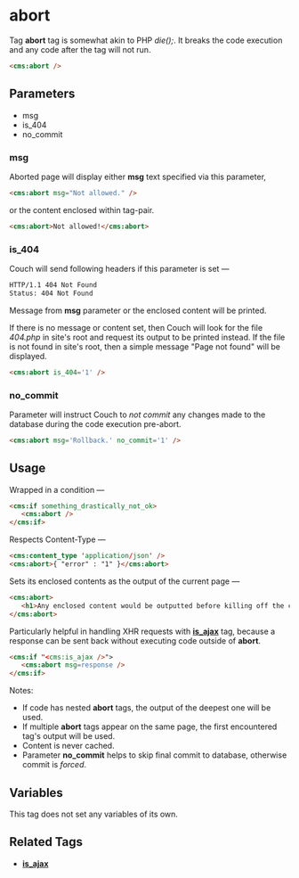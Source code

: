 # abort

Tag **abort** tag is somewhat akin to PHP *die();*. It breaks the code execution and any code after the tag will not run.

```html
<cms:abort />
```

## Parameters

* msg
* is_404
* no_commit

### msg

Aborted page will display either **msg** text specified via this parameter,
```html
<cms:abort msg="Not allowed." />
```
or the content enclosed within tag-pair.

```html
<cms:abort>Not allowed!</cms:abort>
```

### is_404

Couch will send following headers if this parameter is set &mdash;
```txt
HTTP/1.1 404 Not Found
Status: 404 Not Found
```
Message from **msg** parameter or the enclosed content will be printed.

If there is no message or content set, then Couch will look for the file _404.php_ in site's root and request its output to be printed instead. If the file is not found in site's root, then a simple message "Page not found" will be displayed.

```html
<cms:abort is_404='1' />
```

### no_commit

Parameter will instruct Couch to _not commit_ any changes made to the database during the code execution pre-abort.

```html
<cms:abort msg='Rollback.' no_commit='1' />
```

## Usage

Wrapped in a condition &mdash;
```html
<cms:if something_drastically_not_ok>
   <cms:abort />
</cms:if>
```

Respects Content-Type &mdash;
```html
<cms:content_type 'application/json' />
<cms:abort>{ "error" : "1" }</cms:abort>
```

Sets its enclosed contents as the output of the current page —
```html
<cms:abort>
   <h1>Any enclosed content would be outputted before killing off the current page</h1>
</cms:abort>
```

Particularly helpful in handling XHR requests with [**is_ajax**](./is_ajax.md) tag, because a response can be sent back without executing code outside of **abort**.
```html
<cms:if "<cms:is_ajax />">
   <cms:abort msg=response />
</cms:if>
```

Notes:
* If code has nested **abort** tags, the output of the deepest one will be used.
* If multiple **abort** tags appear on the same page, the first encountered tag's output will be used.
* Content is never cached.
* Parameter **no_commit** helps to skip final commit to database, otherwise commit is *forced*.


## Variables

This tag does not set any variables of its own.

## Related Tags

* [**is_ajax**](./is_ajax.md)
